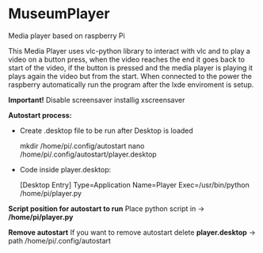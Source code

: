 # MuseumPlayer
Media player based on raspberry Pi

This Media Player uses vlc-python library to interact with vlc and to play a video on a button press, when the video reaches the end it goes back to start of the video, if the button is pressed and the media player is playing it plays again the video but from the start.
When connected to the power the raspberry automatically run the program after the lxde enviroment is setup.

**Important!**
Disable screensaver installig xscreensaver

**Autostart process:**

 - Create .desktop file to be run after Desktop is loaded

    mkdir /home/pi/.config/autostart
	nano /home/pi/.config/autostart/player.desktop
    

 - Code inside player.desktop:

    [Desktop Entry]
	Type=Application
	Name=Player
	Exec=/usr/bin/python /home/pi/player.py


**Script position for autostart to run**
Place python script in -> **/home/pi/player.py**

**Remove autostart**
If you want to remove autostart delete **player.desktop** -> path /home/pi/.config/autostart
